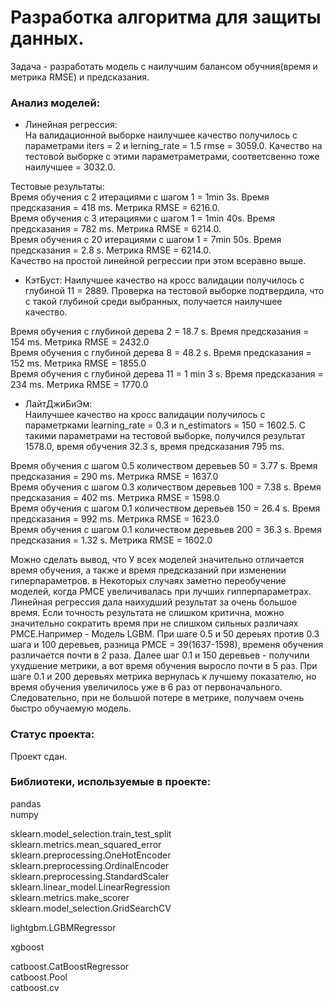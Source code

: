 # Разработка алгоритма для защиты данных.

Задача - разработать модель с наилучшим балансом обучния(время и метрика RMSE) и предсказания.  

### Анализ моделей:

- Линейная регрессия:  
На валидационной выборке наилучшее качество получилось с параметрами iters = 2 и lerning_rate = 1.5 rmse = 3059.0. Качество на тестовой выборке с этими параметраметрами, соответсвенно тоже наилучшее = 3032.0.  

Тестовые результаты:  
Время обучения с 2 итерациями с шагом 1 = 1min 3s. Время предсказания = 418 ms. Метрика RMSE = 6216.0.  
Время обучения с 3 итерациями с шагом 1 = 1min 40s. Время предсказания = 782 ms. Метрика RMSE = 6214.0.  
Время обучения с 20 итерациями с шагом 1 = 7min 50s. Время предсказания =  2.8 s. Метрика RMSE = 6214.0.  
Качество на простой линейной регрессии при этом всеравно выше.  


- КэтБуст:
Наилучшее качество на кросс валидации получилось с глубиной 11 = 2889. Проверка на тестовой выборке подтвердила, что с такой глубиной среди выбранных, получается наилучшее качество.  

Время обучения с глубиной дерева 2 = 18.7 s. Время предсказания = 154 ms. Метрика RMSE = 2432.0  
Время обучения с глубиной дерева 8 = 48.2 s. Время предсказания = 152 ms. Метрика RMSE = 1855.0  
Время обучения с глубиной дерева 11 = 1 min 3 s. Время предсказания = 234 ms. Метрика RMSE = 1770.0  


- ЛайтДжиБиЭм:  
Наилучшее качество на кросс валидации получилось с параметрками learning_rate = 0.3 и n_estimators = 150 = 1602.5. С такими параметрами на тестовой выборке, получился результат 1578.0, время обучения 32.3 s, время предсказания 795 ms.  

Время обучения с шагом 0.5 количеством деревьев 50 = 3.77 s. Время предсказания = 290 ms. Метрика RMSE = 1637.0  
Время обучения с шагом 0.3 количеством деревьев 100 = 7.38 s. Время предсказания = 402 ms. Метрика RMSE = 1598.0  
Время обучения с шагом 0.1 количеством деревьев 150 = 26.4 s. Время предсказания = 992 ms. Метрика RMSE = 1623.0  
Время обучения с шагом 0.1 количеством деревьев 200 = 36.3 s. Время предсказания = 1.32 s. Метрика RMSE = 1602.0 

Можно сделать вывод, что У всех моделей значительно отличается время обучения, а также и время предсказаний при изменении гиперпараметров. в Некоторых случаях заметно переобучение моделей, когда РМСЕ увеличивалась при лучших гипперпараметрах. Линейная регрессия дала наихудший результат за очень большое время. Если точность результата не слишком критична, можно значительно сократить время при не слишком сильных различаях РМСЕ.Например - Модель LGBM. При шаге 0.5 и 50 дереьях против 0.3 шага и 100 деревьев,  разница РМСЕ = 39(1637-1598), временя обучения различается почти в 2 раза. Далее шаг 0.1 и 150 деревьев - получили ухудшение метрики, а вот время обучения выросло почти в 5 раз. При шаге 0.1 и 200 деревьях метрика вернулась к лучшему показателю, но время обучения увеличилось уже в 6 раз от первоначального. Следовательно, при не большой потере в метрике, получаем очень быстро обучаемую модель.  
### Статус проекта:

Проект сдан.  

### Библиотеки, используемые в проекте:

pandas  
numpy  

sklearn.model_selection.train_test_split  
sklearn.metrics.mean_squared_error  
sklearn.preprocessing.OneHotEncoder  
sklearn.preprocessing.OrdinalEncoder  
sklearn.preprocessing.StandardScaler  
sklearn.linear_model.LinearRegression  
sklearn.metrics.make_scorer  
sklearn.model_selection.GridSearchCV  

lightgbm.LGBMRegressor  

xgboost  

catboost.CatBoostRegressor  
catboost.Pool  
catboost.cv  
